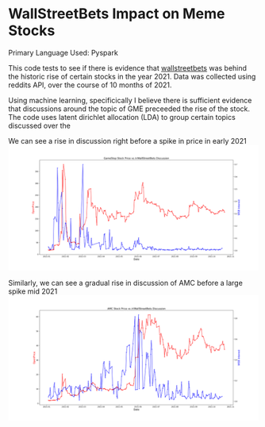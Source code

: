 # WallStreetBets Impact on Meme Stocks
Primary Language Used: Pyspark


This code tests to see if there is evidence that [wallstreetbets](https://old.reddit.com/r/wallstreetbets/) was behind the historic rise of certain stocks in the year 2021. Data was collected using reddits API, over the course of 10 months of 2021.

Using machine learning, specificically I believe there is sufficient evidence that discussions around the topic of GME preceeded the rise of the stock. The code uses latent dirichlet allocation (LDA) to group certain topics discussed over the


We can see a rise in discussion right before a spike in price in early 2021
![alt text](https://github.com/GrantRedfield/WallStreetBets/blob/main/GME_PLOT.png)



Similarly, we can see a gradual rise in discussion of AMC before a large spike mid 2021
![alt text](https://github.com/GrantRedfield/WallStreetBets/blob/main/AMC_PLOT.png)
